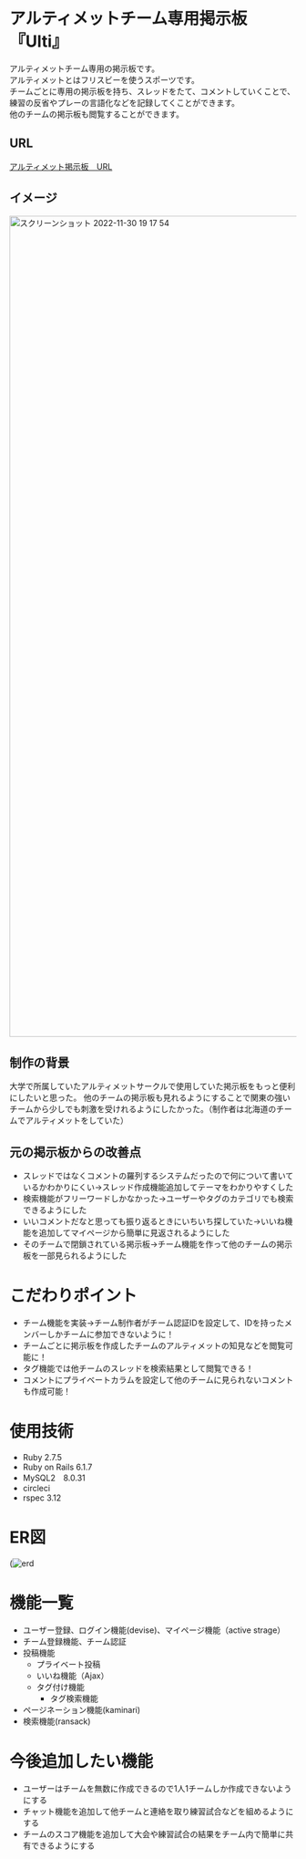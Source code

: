# アルティメットチーム専用掲示板 『Ulti』 
アルティメットチーム専用の掲示板です。<br >
アルティメットとはフリスビーを使うスポーツです。 <br >
チームごとに専用の掲示板を持ち、スレッドをたて、コメントしていくことで、練習の反省やプレーの言語化などを記録してくことができます。<br >
他のチームの掲示板も閲覧することができます。

## URL
[アルティメット掲示板　URL](https://ultimate-board2.herokuapp.com/)

## イメージ
<img width="1440" alt="スクリーンショット 2022-11-30 19 17 54" src="https://user-images.githubusercontent.com/105266085/204770258-143a4df0-087c-41fe-98cc-dba147846b1c.png">

## 制作の背景
大学で所属していたアルティメットサークルで使用していた掲示板をもっと便利にしたいと思った。
他のチームの掲示板も見れるようにすることで関東の強いチームから少しでも刺激を受けれるようにしたかった。（制作者は北海道のチームでアルティメットをしていた）
## 元の掲示板からの改善点
- スレッドではなくコメントの羅列するシステムだったので何について書いているかわかりにくい→スレッド作成機能追加してテーマをわかりやすくした
- 検索機能がフリーワードしかなかった→ユーザーやタグのカテゴリでも検索できるようにした
- いいコメントだなと思っても振り返るときにいちいち探していた→いいね機能を追加してマイページから簡単に見返されるようにした
- そのチームで閉鎖されている掲示板→チーム機能を作って他のチームの掲示板を一部見られるようにした

# こだわりポイント
- チーム機能を実装→チーム制作者がチーム認証IDを設定して、IDを持ったメンバーしかチームに参加できないように！
- チームごとに掲示板を作成したチームのアルティメットの知見などを閲覧可能に！
- タグ機能では他チームのスレッドを検索結果として閲覧できる！
- コメントにプライベートカラムを設定して他のチームに見られないコメントも作成可能！

# 使用技術
- Ruby 2.7.5
- Ruby on Rails 6.1.7
- MySQL2　8.0.31
- circleci 
- rspec  3.12

# ER図
(![erd](https://user-images.githubusercontent.com/105266085/204817482-60f12c2a-a323-4096-8cce-049cda3cd2ac.png)

# 機能一覧
- ユーザー登録、ログイン機能(devise)、マイページ機能（active strage）
- チーム登録機能、チーム認証
- 投稿機能
  - プライベート投稿
  - いいね機能（Ajax）
  - タグ付け機能
    - タグ検索機能
- ページネーション機能(kaminari)
- 検索機能(ransack)

# 今後追加したい機能
- ユーザーはチームを無数に作成できるので1人1チームしか作成できないようにする
- チャット機能を追加して他チームと連絡を取り練習試合などを組めるようにする
- チームのスコア機能を追加して大会や練習試合の結果をチーム内で簡単に共有できるようにする
